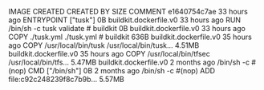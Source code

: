 IMAGE CREATED CREATED BY SIZE COMMENT
e1640754c7ae 33 hours ago ENTRYPOINT ["tusk"] 0B buildkit.dockerfile.v0
<missing> 33 hours ago RUN /bin/sh -c tusk validate # buildkit 0B buildkit.dockerfile.v0
<missing> 33 hours ago COPY ./tusk.yml ./tusk.yml # buildkit 636B buildkit.dockerfile.v0
<missing> 35 hours ago COPY /usr/local/bin/tusk /usr/local/bin/tusk… 4.51MB buildkit.dockerfile.v0
<missing> 35 hours ago COPY /usr/local/bin/tfsec /usr/local/bin/tfs… 5.47MB buildkit.dockerfile.v0
<missing> 2 months ago /bin/sh -c #(nop) CMD ["/bin/sh"] 0B
<missing> 2 months ago /bin/sh -c #(nop) ADD file:c92c248239f8c7b9b… 5.57MB
